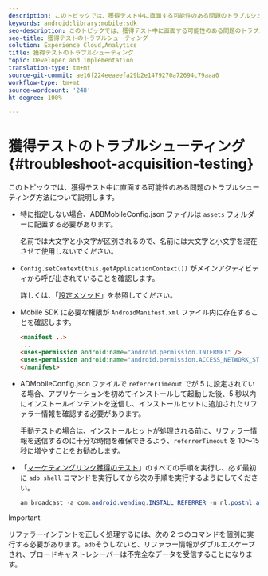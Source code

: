 ```yaml
---
description: このトピックでは、獲得テスト中に直面する可能性のある問題のトラブルシューティング方法について説明します。
keywords: android;library;mobile;sdk
seo-description: このトピックでは、獲得テスト中に直面する可能性のある問題のトラブルシューティング方法について説明します。
seo-title: 獲得テストのトラブルシューティング
solution: Experience Cloud,Analytics
title: 獲得テストのトラブルシューティング
topic: Developer and implementation
translation-type: tm+mt
source-git-commit: ae16f224eeaeefa29b2e1479270a72694c79aaa0
workflow-type: tm+mt
source-wordcount: '248'
ht-degree: 100%

---
```



# 獲得テストのトラブルシューティング{#troubleshoot-acquisition-testing}

このトピックでは、獲得テスト中に直面する可能性のある問題のトラブルシューティング方法について説明します。

* 特に指定しない場合、ADBMobileConfig.json ファイルは `assets` フォルダーに配置する必要があります。

   名前では大文字と小文字が区別されるので、名前には大文字と小文字を混在させて使用しないでください。

* `Config.setContext(this.getApplicationContext())` がメインアクティビティから呼び出されていることを確認します。

   詳しくは、「[設定メソッド](https://docs.adobe.com/content/help/ja-JP/mobile-services/android/configuration-android/methods.html)」を参照してください。

* Mobile SDK に必要な権限が `AndroidManifest.xml` ファイル内に存在することを確認します。

   ```html
   <manifest ..>
   ... 
   <uses-permission android:name="android.permission.INTERNET" />
   <uses-permission android:name="android.permission.ACCESS_NETWORK_STATE" />
   </manifest>
   ```

* ADMobileConfig.json ファイルで `referrerTimeout` でが 5 に設定されている場合、アプリケーションを初めてインストールして起動した後、5 秒以内にインストールインテントを送信し、インストールヒットに追加されたリファラー情報を確認する必要があります。

   手動テストの場合は、インストールヒットが処理される前に、リファラー情報を送信するのに十分な時間を確保できるよう、`referrerTimeout` を 10～15 秒に増やすことをお勧めします。

* 「[マーケティングリンク獲得のテスト](https://docs.adobe.com/content/help/ja-JP/mobile-services/android/acquisition-android/t-testing-marketing-link-acquisition.html)」のすべての手順を実行し、必ず最初に `adb shell` コマンドを実行してから次の手順を実行するようにしてください。

   ```java
   am broadcast -a com.android.vending.INSTALL_REFERRER -n nl.postnl.app/.tracking.AdobeAcquisitionLinkBroadcastReceiver --es "referrer" "utm_source=adb_acq_v3&utm_campaign=adb_acq_v3&utm_content=<the newly generated id at step #7>"
   ```

>[!IMPORTANT]
>
>リファラーインテントを正しく処理するには、次の 2 つのコマンドを個別に実行する必要があります。`adb`そうしないと、リファラー情報がダブルエスケープされ、ブロードキャストレシーバーは不完全なデータを受信することになります。

